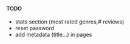 #### TODO

- stats section (most rated genres,# reviews)
- reset password
- add metadata (title...) in pages
